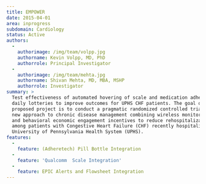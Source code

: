```yaml
---
title: EMPOWER
date: 2015-04-01
area: inprogress
subdomain: Cardiology
status: Active
authors:
  - 
    authorimage: /img/team/volpp.jpg
    authorname: Kevin Volpp, MD, PhD
    authorrole: Principal Investigator
  - 
    authorimage: /img/team/mehta.jpg
    authorname: Shivan Mehta, MD, MBA, MSHP
    authorrole: Investigator
summary: >
  Test effectiveness of automated hovering of scale and medication adherence with
  daily lotteries to improve outcomes for UPHS CHF patients. The goal of the
  proposed project is to conduct a pragmatic randomized controlled trial testing a
  new approach to chronic disease management combining wireless monitoring devices
  and behavioral economic engagement incentives to reduce rehospitalization rates
  among patients with Congestive Heart Failure (CHF) recently hospitalized at the
  University of Pennsylvania Health System (UPHS).
features:
  - 
    feature: (Adheretech) Pill Bottle Integration
  - 
    feature: 'Qualcomm  Scale Integration'
  - 
    feature: EPIC Alerts and Flowsheet Integration
---
```

